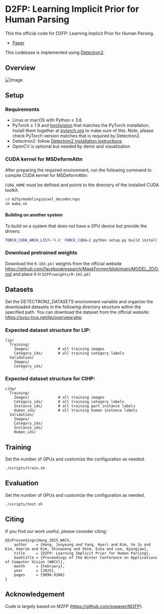 # D2FP: Learning Implicit Prior for Human Parsing

This the official code for D2FP: Learning Implicit Prior for Human Parsing.

* [Paper](https://openaccess.thecvf.com/content/WACV2025/html/Hong_D2FP_Learning_Implicit_Prior_for_Human_Parsing_WACV_2025_paper.html)

This codebase is implemented using [Detectron2](https://github.com/facebookresearch/detectron2).

## Overview

![Image](https://github.com/user-attachments/assets/674286d2-7355-44cf-a311-9dc3ecd221ea)

## Setup

### Requirements
- Linux or macOS with Python ≥ 3.6
- PyTorch ≥ 1.9 and [torchvision](https://github.com/pytorch/vision/) that matches the PyTorch installation.
  Install them together at [pytorch.org](https://pytorch.org) to make sure of this. Note, please check
  PyTorch version matches that is required by Detectron2.
- Detectron2: follow [Detectron2 installation instructions](https://detectron2.readthedocs.io/tutorials/install.html).
- OpenCV is optional but needed by demo and visualization

### CUDA kernel for MSDeformAttn
After preparing the required environment, run the following command to compile CUDA kernel for MSDeformAttn:

`CUDA_HOME` must be defined and points to the directory of the installed CUDA toolkit.

```bash
cd m2fp/modeling/pixel_decoder/ops
sh make.sh
```

#### Building on another system
To build on a system that does not have a GPU device but provide the drivers:
```bash
TORCH_CUDA_ARCH_LIST='8.0' FORCE_CUDA=1 python setup.py build install
```

### Download pretrained weights
Download the `R-103.pkl` weights from the official website https://github.com/facebookresearch/MaskFormer/blob/main/MODEL_ZOO.md and place it in `D2FP/weights/R-103.pkl`

## Datasets

Set the DETECTRON2_DATASETS environment variable and organize the downloaded datasets in the following directory structure within the specified path. You can download the dataset from the official website: https://sysu-hcp.net/lip/overview.php.

### Expected dataset structure for LIP:

```
lip/
  Training/
    Images/             # all training images
    Category_ids/       # all training category labels
  Validation/
    Images/
    Category_ids/
```

### Expected dataset structure for CIHP:
```
cihp/
  Training/
    Images/             # all training images
    Category_ids/       # all training category labels
    Instance_ids/       # all training part instance labels
    Human_ids/          # all training human instance labels
  Validation/
    Images/
    Category_ids/
    Instance_ids/
    Human_ids/
```

## Training

Set the number of GPUs and customize the configuration as needed.

```
./scripts/train.sh
```

## Evaluation 

Set the number of GPUs and customize the configuration as needed.

```
./scripts/test.sh
```

## Citing

If you find our work useful, please consider citing:

```
@InProceedings{Hong_2025_WACV,
    author    = {Hong, Junyoung and Yang, Hyeri and Kim, Ye Ju and Kim, Haerim and Kim, Shinwoong and Shim, Euna and Lee, Kyungjae},
    title     = {D2FP: Learning Implicit Prior for Human Parsing},
    booktitle = {Proceedings of the Winter Conference on Applications of Computer Vision (WACV)},
    month     = {February},
    year      = {2025},
    pages     = {9096-9106}
}
```

## Acknowledgement

Code is largely based on M2FP (https://github.com/soeaver/M2FP).

